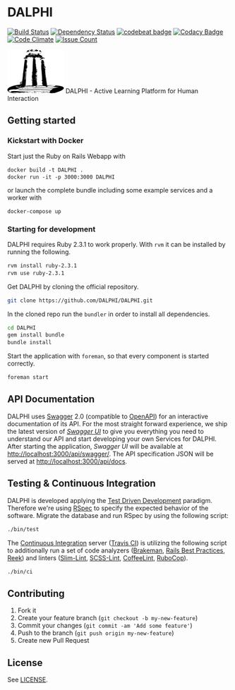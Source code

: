 # DALPHI

[![Build Status](https://travis-ci.org/Dalphi/dalphi.svg?branch=master)](https://travis-ci.org/dalphi/dalphi)
[![Dependency Status](https://gemnasium.com/Dalphi/dalphi.svg)](https://gemnasium.com/Dalphi/dalphi)
[![codebeat badge](https://codebeat.co/badges/c3c6b8d5-8ef4-4a81-9d37-6ee06383fc85)](https://codebeat.co/projects/github-com-dalphi-dalphi)
[![Codacy Badge](https://api.codacy.com/project/badge/Grade/7a177baa4ea244d59202547cd6f8a975)](https://www.codacy.com/app/github_67/dalphi)
[![Code Climate](https://codeclimate.com/github/Dalphi/dalphi/badges/gpa.svg)](https://codeclimate.com/github/dalphi/dalphi)
[![Issue Count](https://codeclimate.com/github/Dalphi/dalphi/badges/issue_count.svg)](https://codeclimate.com/github/Dalphi/dalphi)

![DALPHI](https://github.com/DALPHI/DALPHI/blob/master/app/assets/images/DALPHI-logo.png)
DALPHI - Active Learning Platform for Human Interaction

## Getting started

### Kickstart with Docker

Start just the Ruby on Rails Webapp with

```
docker build -t DALPHI .
docker run -it -p 3000:3000 DALPHI
```

or launch the complete bundle including some example services and a worker with

```
docker-compose up
```

### Starting for development

DALPHI requires Ruby 2.3.1 to work properly.
With `rvm` it can be installed by running the following.

```bash
rvm install ruby-2.3.1
rvm use ruby-2.3.1
```

Get DALPHI by cloning the official repository.

```bash
git clone https://github.com/DALPHI/DALPHI.git
```

In the cloned repo run the `bundler` in order to install all dependencies.

```bash
cd DALPHI
gem install bundle
bundle install
```

Start the application with `foreman`, so that every component is started correctly.

```bash
foreman start
```

## API Documentation

DALPHI uses [Swagger](http://swagger.io/) 2.0 (compatible to [OpenAPI](https://openapis.org/)) for an interactive documentation of its API.
For the most straight forward experience, we ship the latest version of [*Swagger UI*](https://github.com/swagger-api/swagger-ui) to give you everything you need to understand our API and start developing your own Services for DALPHI.
After starting the application, *Swagger UI* will be available at [http://localhost:3000/api/swagger/](http://localhost:3000/api/swagger/).
The API specification JSON will be served at [http://localhost:3000/api/docs](http://localhost:3000/api/docs).

## Testing & Continuous Integration

DALPHI is developed applying the [Test Driven Development](https://en.wikipedia.org/wiki/Test-driven_development) paradigm. Therefore we're using [RSpec](https://en.wikipedia.org/wiki/RSpec) to specify the expected behavior of the software. Migrate the database and run RSpec by using the following script:

```bash
./bin/test
```

The [Continuous Integration](https://en.wikipedia.org/wiki/Continuous_integration) server ([Travis CI](https://travis-ci.org/)) is utilizing the following script to additionally run a set of code analyzers ([Brakeman](http://brakemanscanner.org/), [Rails Best Practices](http://rails-bestpractices.com/), [Reek](https://github.com/troessner/reek)) and linters ([Slim-Lint](https://github.com/sds/slim-lint), [SCSS-Lint](https://github.com/brigade/scss-lint), [CoffeeLint](http://www.coffeelint.org/), [RuboCop](https://github.com/bbatsov/rubocop)).

```bash
./bin/ci
```

## Contributing

1. Fork it
2. Create your feature branch (`git checkout -b my-new-feature`)
3. Commit your changes (`git commit -am 'Add some feature'`)
4. Push to the branch (`git push origin my-new-feature`)
5. Create new Pull Request

## License

See [LICENSE](https://raw.githubusercontent.com/DALPHI/DALPHI/master/LICENSE).
